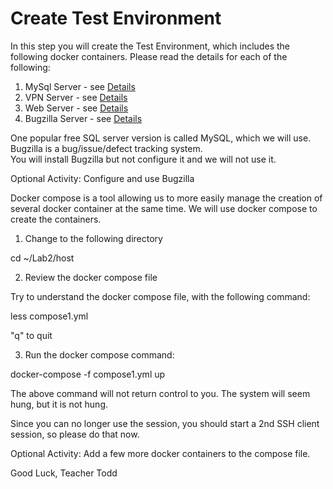 # Create Test Environment

In this step you will create the Test Environment, which includes the following docker containers.
Please read the details for each of the following:

1. MySql Server - see [Details](https://hub.docker.com/_/mysql)
2. VPN Server - see [Details](https://hub.docker.com/r/hwdsl2/ipsec-vpn-server)
3. Web Server - see [Details](https://hub.docker.com/_/httpd)
3. Bugzilla Server - see [Details](https://hub.docker.com/r/bugzilla/bugzilla-dev)

One popular free SQL server version is called MySQL, which we will use. 
Bugzilla is a bug/issue/defect tracking system.  
You will install Bugzilla but not configure it and we will not use it.

Optional Activity: Configure and use Bugzilla

Docker compose is a tool allowing us to more easily manage the creation of several docker container at the same time.  We will use docker compose to create the containers.

1. Change to the following directory

cd ~/Lab2/host

2. Review the docker compose file

Try to understand the docker compose file, with the following command:

less compose1.yml

"q" to quit

3. Run the docker compose command:

docker-compose -f compose1.yml up

The above command will not return control to you.
The system will seem hung, but it is not hung.

Since you can no longer use the session, you should start a 2nd SSH client session, so please do that now.

Optional Activity: Add a few more docker containers to the compose file.

Good Luck, Teacher Todd
